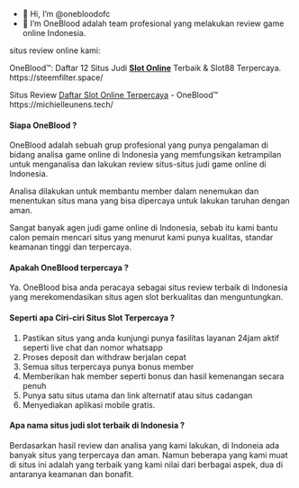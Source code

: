 - 👋 Hi, I’m @onebloodofc
- 👀 I’m OneBlood adalah team profesional yang melakukan review game online Indonesia.

situs review online kami:

<p>OneBlood™: Daftar 12 Situs Judi <a href="https://steemfilter.space/
"><b>Slot Online</b></a> Terbaik & Slot88 Terpercaya.<br>
https://steemfilter.space/
</p>

<p>Situs Review <a href="https://michielleunens.tech/">Daftar Slot Online Terpercaya</a> - OneBlood™<br>
https://michielleunens.tech/
</p>

<h4>Siapa OneBlood ?</h4>

<p>OneBlood adalah sebuah grup profesional yang punya pengalaman di bidang analisa game online di Indonesia yang memfungsikan ketrampilan untuk menganalisa dan lakukan review situs-situs judi game online di Indonesia.</p>

<p>Analisa dilakukan untuk membantu member dalam nenemukan dan menentukan situs mana yang bisa dipercaya untuk lakukan taruhan dengan aman.</p>

<p>Sangat banyak agen judi game online di Indonesia, sebab itu kami bantu calon pemain mencari situs yang menurut kami punya kualitas, standar keamanan tinggi dan terpercaya.</p>

<h4>Apakah OneBlood terpercaya ?</h4>

<p>Ya. OneBlood bisa anda peracaya sebagai situs review terbaik di Indonesia yang merekomendasikan situs agen slot berkualitas dan menguntungkan.</p>

<h4>Seperti apa Ciri-ciri Situs Slot Terpercaya ?</h4>

<ol>
<li>Pastikan situs yang anda kunjungi punya fasilitas layanan 24jam aktif seperti live chat dan nomor whatsapp</li>
<li>Proses deposit dan withdraw berjalan cepat</li>
<li>Semua situs terpercaya punya bonus member</li>
<li>Memberikan hak member seperti bonus dan hasil kemenangan secara penuh</li>
<li>Punya satu situs utama dan link alternatif atau situs cadangan</li>
<li>Menyediakan aplikasi mobile gratis.</li>
</ol>

<h4>Apa nama situs judi slot terbaik di Indonesia ?</h4>

<p>Berdasarkan hasil review dan analisa yang kami lakukan, di Indoneia ada banyak situs yang terpercaya dan aman. Namun beberapa yang kami muat di situs ini adalah yang terbaik yang kami nilai dari berbagai aspek, dua di antaranya keamanan dan bonafit.</p>

